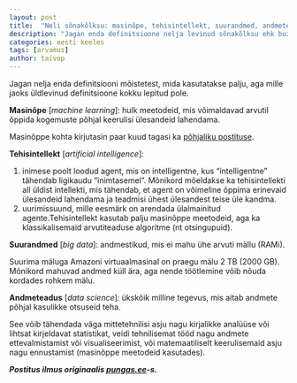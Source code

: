 ```yaml
---
layout: post
title:  "Neli sõnakõlksu: masinõpe, tehisintellekt, suurandmed, andmeteadus"
description: "Jagan enda definitsioone nelja levinud sõnakõlksu ehk buzzword'i kohta: masinõpe, tehisintellekt, suurandmed ja andmeteadus."
categories: eesti keeles
tags: [arvamus]
author: taivop
---
```


Jagan nelja enda definitsiooni mõistetest, mida kasutatakse palju, aga mille jaoks üldlevinud definitsioone kokku lepitud pole.

**Masinõpe** [_machine learning_]: hulk meetodeid, mis võimaldavad arvutil õppida kogemuste põhjal keerulisi ülesandeid lahendama.

Masinõppe kohta kirjutasin paar kuud tagasi ka [põhjaliku postituse](http://pungas.ee/masinope-mittetehniline-ulevaade/).

**Tehisintellekt** [_artificial intelligence_]:

1. inimese poolt loodud agent, mis on intelligentne, kus “intelligentne” tähendab ligikaudu “inimtasemel”. Mõnikord mõeldakse ka tehisintellekti all üldist intellekti, mis tähendab, et agent on võimeline õppima erinevaid ülesandeid lahendama ja teadmisi ühest ülesandest teise üle kandma.
2. uurimissuund, mille eesmärk on arendada ülalmainitud agente.Tehisintellekt kasutab palju masinõppe meetodeid, aga ka klassikalisemaid arvutiteaduse algoritme (nt otsingupuid).

**Suurandmed** [_big data_]: andmestikud, mis ei mahu ühe arvuti mällu (RAMi).

Suurima mäluga Amazoni virtuaalmasinal on praegu mälu 2 TB (2000 GB). Mõnikord mahuvad andmed küll ära, aga nende töötlemine võib nõuda kordades rohkem mälu.

**Andmeteadus** [_data science_]: ükskõik milline tegevus, mis aitab andmete põhjal kasulikke otsuseid teha.

See võib tähendada väga mittetehnilisi asju nagu kirjalikke analüüse või lihtsat kirjeldavat statistikat, veidi tehnilisemat tööd nagu andmete ettevalmistamist või visualiseerimist, või matemaatiliselt keerulisemaid asju nagu ennustamist (masinõppe meetodeid kasutades).

***Postitus ilmus originaalis [pungas.ee](http://pungas.ee/neli-sonakolksu-masinope-tehisintellekt-suurandmed-andmeteadus/)-s.***
